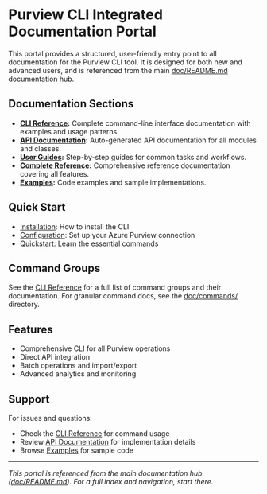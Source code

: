 # Purview CLI Integrated Documentation Portal

This portal provides a structured, user-friendly entry point to all documentation for the Purview CLI tool. It is designed for both new and advanced users, and is referenced from the main [doc/README.md](../README.md) documentation hub.

## Documentation Sections

- **[CLI Reference](cli/README.md):** Complete command-line interface documentation with examples and usage patterns.
- **[API Documentation](api/index.html):** Auto-generated API documentation for all modules and classes.
- **[User Guides](guides/README.md):** Step-by-step guides for common tasks and workflows.
- **[Complete Reference](reference/README.md):** Comprehensive reference documentation covering all features.
- **[Examples](examples/README.md):** Code examples and sample implementations.

## Quick Start

- [Installation](guides/installation.md): How to install the CLI
- [Configuration](guides/configuration.md): Set up your Azure Purview connection
- [Quickstart](guides/quickstart.md): Learn the essential commands

## Command Groups

See the [CLI Reference](cli/README.md) for a full list of command groups and their documentation. For granular command docs, see the [doc/commands/](../../commands/) directory.

## Features

- Comprehensive CLI for all Purview operations
- Direct API integration
- Batch operations and import/export
- Advanced analytics and monitoring

## Support

For issues and questions:
- Check the [CLI Reference](cli/README.md) for command usage
- Review [API Documentation](api/index.html) for implementation details
- Browse [Examples](examples/README.md) for sample code

---

*This portal is referenced from the main documentation hub ([doc/README.md](../README.md)). For a full index and navigation, start there.*
